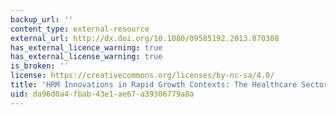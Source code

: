 ```yaml
---
backup_url: ''
content_type: external-resource
external_url: http://dx.doi.org/10.1080/09585192.2013.870308
has_external_licence_warning: true
has_external_license_warning: true
is_broken: ''
license: https://creativecommons.org/licenses/by-nc-sa/4.0/
title: 'HRM Innovations in Rapid Growth Contexts: The Healthcare Sector in India'
uid: da96d0a4-fbab-43e1-ae67-a39306779a8a
---
```

